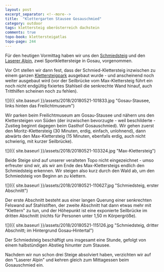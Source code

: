 ```yaml
---
layout: post
excerpt_separator: <!--more-->
title:  "Klettergarten Stausee Gosauschmied"
category: outdoor
tags: klettersteig oberösterreich dachstein
comments: true
topo-book: klettersteigatlas
topo-page: 244
---
```


Für den heutigen Vormittag haben wir uns den [Schmiedsteig](http://www.bergsteigen.com/klettersteig/oberoesterreich/dachsteingebirge/schmied-klettersteig) und den [Laserer Alpin](http://www.bergsteigen.com/klettersteig/oberoesterreich/dachsteingebirge/laserer-alpin-klettersteig), zwei Sportklettersteige in Gosau, vorgenommen.

Vor Ort stellen wir dann fest, dass der Schmied-Klettersteig inzwischen zu einem ganzen [Klettersteigpark](http://www.bergsteigen.com/klettersteig/oberoesterreich/dachsteingebirge/max-und-moritz-klettersteig-und-brunnbachsteig) ausgebaut wurde - und anscheinend noch weiter ausgebaut wird (vor der Seilbrücke vom Max-Klettersteig führt ein noch nicht endgültig fixiertes Stahlseil die senkrechte Wand hinauf, auch Tritthilfen scheinen noch zu fehlen).

<!--more-->

![]({{ site.baseurl }}/assets/2018/20180521-101833.jpg "Gosau-Stausee, links hinten das Freilichtmuseum")

Wir parken beim Freilichtmuseum am Gosau-Stausee und nähern uns den Klettersteigen von Süden (der inzwischen bevorzugte - weil beschilderte - Zustieg beginnt dagegen beim Gasthof Gosauschmied). Wir gehen zuerst den Moritz-Klettersteig (30 Minuten, erdig, einfach, unlohnend), dann abwärts den Max-Klettersteig (15 Minuten, ebenfalls erdig, auch nicht schwierig, mit kurzer Seilbrücke).

![]({{ site.baseurl }}/assets/2018/20180521-103324.jpg "Max-Klettersteig")

Beide Steige sind auf unserer veralteten Topo nicht eingezeichnet - umso erfreuter sind wir, als wir am Ende des Max-Klettersteigs endlich den Schmiedsteig erkennen. Wir steigen also kurz durch den Wald ab, um den Schmiedsteig von Beginn an zu klettern.

![]({{ site.baseurl }}/assets/2018/20180521-110627.jpg "Schmiedsteig, erster Abschnitt")

Der erste Abschnitt besteht aus einer langen Querung einer senkrechten Felswand auf Stahlstiften, der zweite Abschnitt hat dann etwas mehr mit "Klettern" zu tun, und der Höhepunkt ist eine exponierte Seilbrücke im dritten Abschnitt (nichts für Personen unter 1,50 m Körpergröße).

![]({{ site.baseurl }}/assets/2018/20180521-115126.jpg "Schmiedsteig, dritter Abschnitt; im Hintergrund Gosau-Hintertal")

Der Schmiedsteig beschäftigt uns insgesamt eine Stunde, gefolgt von einem halbstündigen Abstieg hinunter zum Stausee.

Nachdem wir nun schon drei Steige absolviert haben, verzichten wir auf den "Laserer Alpin" und kehren gleich zum Mittagessen beim Gosauschmied ein.
